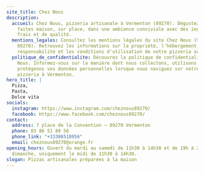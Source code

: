 ```yaml
---
site_title: Chez Nous
description:
  accueil: Chez Nous, pizzeria artisanale à Vermenton (89270). Dégustez des pizzas
    faites maison, sur place, dans une ambiance conviviale avec des ingrédients
    frais et de qualité.
  mentions_legales: Consultez les mentions légales du site Chez Nous (Vermenton,
    89270). Retrouvez les informations sur la propriété, l'hébergement, la
    responsabilité et les conditions d'utilisation de notre pizzeria artisanale.
  politique_de_confidentialite: Découvrez la politique de confidentialité de Chez
    Nous. Informez-vous sur la manière dont nous collectons, utilisons et
    protégeons vos données personnelles lorsque vous naviguez sur notre site de
    pizzeria à Vermenton.
hero_title: |
  Pizza,
  Pasta,
  Dolce vita
socials:
  instagram: https://www.instagram.com/cheznous89270/
  facebook: https://www.facebook.com/cheznous89270/
contact:
  address: 7 place de la Convention – 89270 Vermenton
  phone: 03 86 51 89 56
  phone_link: "+33386518956"
  email: cheznous89270@orange.fr
opening_hours: Ouvert du mardi au samedi de 11h30 à 14h30 et de 19h à 21h. Le
  dimanche, uniquement le midi de 11h30 à 14h30.
slogan: Pizzas artisanales préparées à la maison
---
```

